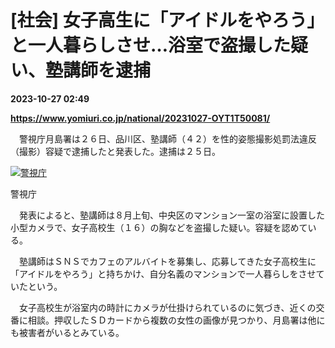 # [社会] 女子高生に「アイドルをやろう」と一人暮らしさせ…浴室で盗撮した疑い、塾講師を逮捕

**2023-10-27 02:49**

**https://www.yomiuri.co.jp/national/20231027-OYT1T50081/**

　警視庁月島署は２６日、品川区、塾講師（４２）を性的姿態撮影処罰法違反（撮影）容疑で逮捕したと発表した。逮捕は２５日。

[![警視庁](https://www.yomiuri.co.jp/media/2023/10/20231027-OYT1I50020-1.jpg)](https://www.yomiuri.co.jp/pluralphoto/20231027-OYT1I50020/)

警視庁

　発表によると、塾講師は８月上旬、中央区のマンション一室の浴室に設置した小型カメラで、女子高校生（１６）の胸などを盗撮した疑い。容疑を認めている。

　塾講師はＳＮＳでカフェのアルバイトを募集し、応募してきた女子高校生に「アイドルをやろう」と持ちかけ、自分名義のマンションで一人暮らしをさせていたという。

　女子高校生が浴室内の時計にカメラが仕掛けられているのに気づき、近くの交番に相談。押収したＳＤカードから複数の女性の画像が見つかり、月島署は他にも被害者がいるとみている。